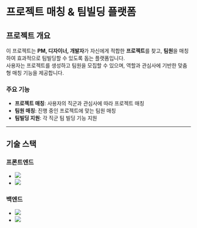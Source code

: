 # 프로젝트 매칭 & 팀빌딩 플랫폼

## 프로젝트 개요
이 프로젝트는 **PM, 디자이너, 개발자**가 자신에게 적합한 **프로젝트**를 찾고, **팀원**을 매칭하여 효과적으로 팀빌딩할 수 있도록 돕는 플랫폼입니다.  
사용자는 프로젝트를 생성하고 팀원을 모집할 수 있으며, 역할과 관심사에 기반한 맞춤형 매칭 기능을 제공합니다.

### 주요 기능
- **프로젝트 매칭**: 사용자의 직군과 관심사에 따라 프로젝트 매칭
- **팀원 매칭**: 진행 중인 프로젝트에 맞는 팀원 매칭
- **팀빌딩 지원**: 각 직군 팀 빌딩 기능 지원

---

## 기술 스택

### 프론트엔드
- <img src="https://img.shields.io/badge/Next.js-000000?style=for-the-badge&logo=Next.js&logoColor=white">
- <img src="https://img.shields.io/badge/Tailwindcss-06B6D4?style=for-the-badge&logo=Tailwindcss&logoColor=white">

### 백엔드
- <img src="https://img.shields.io/badge/Fastapi-009688?style=for-the-badge&logo=FastAPI&logoColor=white">
- <img src="https://img.shields.io/badge/Mongodb-47A248?style=for-the-badge&logo=Mongodb&logoColor=white">
